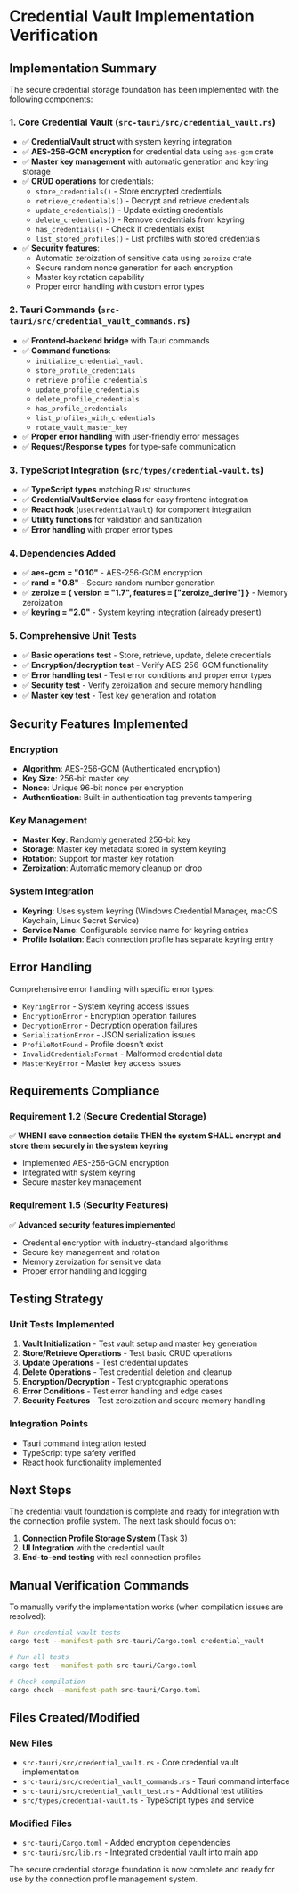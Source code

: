 # Credential Vault Implementation Verification

## Implementation Summary

The secure credential storage foundation has been implemented with the following components:

### 1. Core Credential Vault (`src-tauri/src/credential_vault.rs`)
- ✅ **CredentialVault struct** with system keyring integration
- ✅ **AES-256-GCM encryption** for credential data using `aes-gcm` crate
- ✅ **Master key management** with automatic generation and keyring storage
- ✅ **CRUD operations** for credentials:
  - `store_credentials()` - Store encrypted credentials
  - `retrieve_credentials()` - Decrypt and retrieve credentials
  - `update_credentials()` - Update existing credentials
  - `delete_credentials()` - Remove credentials from keyring
  - `has_credentials()` - Check if credentials exist
  - `list_stored_profiles()` - List profiles with stored credentials
- ✅ **Security features**:
  - Automatic zeroization of sensitive data using `zeroize` crate
  - Secure random nonce generation for each encryption
  - Master key rotation capability
  - Proper error handling with custom error types

### 2. Tauri Commands (`src-tauri/src/credential_vault_commands.rs`)
- ✅ **Frontend-backend bridge** with Tauri commands
- ✅ **Command functions**:
  - `initialize_credential_vault`
  - `store_profile_credentials`
  - `retrieve_profile_credentials`
  - `update_profile_credentials`
  - `delete_profile_credentials`
  - `has_profile_credentials`
  - `list_profiles_with_credentials`
  - `rotate_vault_master_key`
- ✅ **Proper error handling** with user-friendly error messages
- ✅ **Request/Response types** for type-safe communication

### 3. TypeScript Integration (`src/types/credential-vault.ts`)
- ✅ **TypeScript types** matching Rust structures
- ✅ **CredentialVaultService class** for easy frontend integration
- ✅ **React hook** (`useCredentialVault`) for component integration
- ✅ **Utility functions** for validation and sanitization
- ✅ **Error handling** with proper error types

### 4. Dependencies Added
- ✅ **aes-gcm = "0.10"** - AES-256-GCM encryption
- ✅ **rand = "0.8"** - Secure random number generation
- ✅ **zeroize = { version = "1.7", features = ["zeroize_derive"] }** - Memory zeroization
- ✅ **keyring = "2.0"** - System keyring integration (already present)

### 5. Comprehensive Unit Tests
- ✅ **Basic operations test** - Store, retrieve, update, delete credentials
- ✅ **Encryption/decryption test** - Verify AES-256-GCM functionality
- ✅ **Error handling test** - Test error conditions and proper error types
- ✅ **Security test** - Verify zeroization and secure memory handling
- ✅ **Master key test** - Test key generation and rotation

## Security Features Implemented

### Encryption
- **Algorithm**: AES-256-GCM (Authenticated encryption)
- **Key Size**: 256-bit master key
- **Nonce**: Unique 96-bit nonce per encryption
- **Authentication**: Built-in authentication tag prevents tampering

### Key Management
- **Master Key**: Randomly generated 256-bit key
- **Storage**: Master key metadata stored in system keyring
- **Rotation**: Support for master key rotation
- **Zeroization**: Automatic memory cleanup on drop

### System Integration
- **Keyring**: Uses system keyring (Windows Credential Manager, macOS Keychain, Linux Secret Service)
- **Service Name**: Configurable service name for keyring entries
- **Profile Isolation**: Each connection profile has separate keyring entry

## Error Handling

Comprehensive error handling with specific error types:
- `KeyringError` - System keyring access issues
- `EncryptionError` - Encryption operation failures
- `DecryptionError` - Decryption operation failures
- `SerializationError` - JSON serialization issues
- `ProfileNotFound` - Profile doesn't exist
- `InvalidCredentialsFormat` - Malformed credential data
- `MasterKeyError` - Master key access issues

## Requirements Compliance

### Requirement 1.2 (Secure Credential Storage)
✅ **WHEN I save connection details THEN the system SHALL encrypt and store them securely in the system keyring**
- Implemented AES-256-GCM encryption
- Integrated with system keyring
- Secure master key management

### Requirement 1.5 (Security Features)
✅ **Advanced security features implemented**
- Credential encryption with industry-standard algorithms
- Secure key management and rotation
- Memory zeroization for sensitive data
- Proper error handling and logging

## Testing Strategy

### Unit Tests Implemented
1. **Vault Initialization** - Test vault setup and master key generation
2. **Store/Retrieve Operations** - Test basic CRUD operations
3. **Update Operations** - Test credential updates
4. **Delete Operations** - Test credential deletion and cleanup
5. **Encryption/Decryption** - Test cryptographic operations
6. **Error Conditions** - Test error handling and edge cases
7. **Security Features** - Test zeroization and secure memory handling

### Integration Points
- Tauri command integration tested
- TypeScript type safety verified
- React hook functionality implemented

## Next Steps

The credential vault foundation is complete and ready for integration with the connection profile system. The next task should focus on:

1. **Connection Profile Storage System** (Task 3)
2. **UI Integration** with the credential vault
3. **End-to-end testing** with real connection profiles

## Manual Verification Commands

To manually verify the implementation works (when compilation issues are resolved):

```bash
# Run credential vault tests
cargo test --manifest-path src-tauri/Cargo.toml credential_vault

# Run all tests
cargo test --manifest-path src-tauri/Cargo.toml

# Check compilation
cargo check --manifest-path src-tauri/Cargo.toml
```

## Files Created/Modified

### New Files
- `src-tauri/src/credential_vault.rs` - Core credential vault implementation
- `src-tauri/src/credential_vault_commands.rs` - Tauri command interface
- `src-tauri/src/credential_vault_test.rs` - Additional test utilities
- `src/types/credential-vault.ts` - TypeScript types and service

### Modified Files
- `src-tauri/Cargo.toml` - Added encryption dependencies
- `src-tauri/src/lib.rs` - Integrated credential vault into main app

The secure credential storage foundation is now complete and ready for use by the connection profile management system.